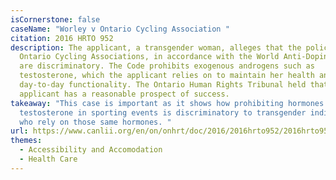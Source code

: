 ```yaml
---
isCornerstone: false
caseName: "Worley v Ontario Cycling Association "
citation: 2016 HRTO 952
description: The applicant, a transgender woman, alleges that the policies of
  Ontario Cycling Associations, in accordance with the World Anti-Doping Code,
  are discriminatory. The Code prohibits exogenous androgens such as
  testosterone, which the applicant relies on to maintain her health and
  day-to-day functionality. The Ontario Human Rights Tribunal held that the
  applicant has a reasonable prospect of success.
takeaway: "This case is important as it shows how prohibiting hormones like
  testosterone in sporting events is discriminatory to transgender individuals
  who rely on those same hormones. "
url: https://www.canlii.org/en/on/onhrt/doc/2016/2016hrto952/2016hrto952.html?resultIndex=2
themes:
  - Accessibility and Accomodation
  - Health Care
---
```

